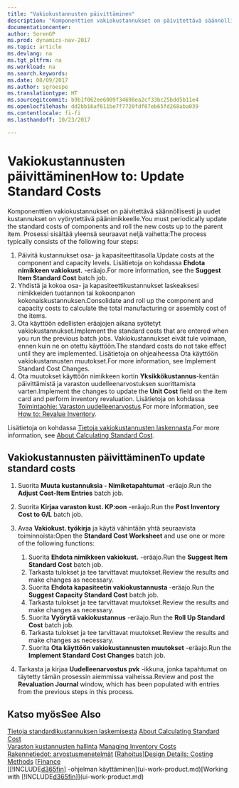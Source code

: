```yaml
---
title: "Vakiokustannusten päivittäminen"
description: "Komponenttien vakiokustannukset on päivitettävä säännöllisesti ja uudet kustannukset on vyörytettävä päänimikkeelle."
documentationcenter: 
author: SorenGP
ms.prod: dynamics-nav-2017
ms.topic: article
ms.devlang: na
ms.tgt_pltfrm: na
ms.workload: na
ms.search.keywords: 
ms.date: 08/09/2017
ms.author: sgroespe
ms.translationtype: HT
ms.sourcegitcommit: b9b1f062ee6009f34698ea2cf33bc25bdd5b11e4
ms.openlocfilehash: dd2bb16af611be7f7720fdf07eb65fd268aba039
ms.contentlocale: fi-fi
ms.lasthandoff: 10/23/2017

---
```

# <a name="how-to-update-standard-costs"></a><span data-ttu-id="21299-103">Vakiokustannusten päivittäminen</span><span class="sxs-lookup"><span data-stu-id="21299-103">How to: Update Standard Costs</span></span>
<span data-ttu-id="21299-104">Komponenttien vakiokustannukset on päivitettävä säännöllisesti ja uudet kustannukset on vyörytettävä päänimikkeelle.</span><span class="sxs-lookup"><span data-stu-id="21299-104">You must periodically update the standard costs of components and roll the new costs up to the parent item.</span></span> <span data-ttu-id="21299-105">Prosessi sisältää yleensä seuraavat neljä vaihetta:</span><span class="sxs-lookup"><span data-stu-id="21299-105">The process typically consists of the following four steps:</span></span>  

1.  <span data-ttu-id="21299-106">Päivitä kustannukset osa- ja kapasiteettitasolla.</span><span class="sxs-lookup"><span data-stu-id="21299-106">Update costs at the component and capacity levels.</span></span> <span data-ttu-id="21299-107">Lisätietoja on kohdassa **Ehdota nimikkeen vakiokust.** -eräajo.</span><span class="sxs-lookup"><span data-stu-id="21299-107">For more information, see the **Suggest Item Standard Cost** batch job.</span></span>  
2.  <span data-ttu-id="21299-108">Yhdistä ja kokoa osa- ja kapasiteettikustannukset laskeaksesi nimikkeiden tuotannon tai kokoonpanon kokonaiskustannuksen.</span><span class="sxs-lookup"><span data-stu-id="21299-108">Consolidate and roll up the component and capacity costs to calculate the total manufacturing or assembly cost of the items.</span></span>  
3.  <span data-ttu-id="21299-109">Ota käyttöön edellisten eräajojen aikana syötetyt vakiokustannukset.</span><span class="sxs-lookup"><span data-stu-id="21299-109">Implement the standard costs that are entered when you run the previous batch jobs.</span></span> <span data-ttu-id="21299-110">Vakiokustannukset eivät tule voimaan, ennen kuin ne on otettu käyttöön.</span><span class="sxs-lookup"><span data-stu-id="21299-110">The standard costs do not take effect until they are implemented.</span></span> <span data-ttu-id="21299-111">Lisätietoja on ohjeaiheessa Ota käyttöön vakiokustannusten muutokset.</span><span class="sxs-lookup"><span data-stu-id="21299-111">For more information, see Implement Standard Cost Changes.</span></span>  
4.  <span data-ttu-id="21299-112">Ota muutokset käyttöön nimikkeen kortin **Yksikkökustannus**-kentän päivittämistä ja varaston uudelleenarvostuksen suorittamista varten.</span><span class="sxs-lookup"><span data-stu-id="21299-112">Implement the changes to update the **Unit Cost** field on the item card and perform inventory revaluation.</span></span> <span data-ttu-id="21299-113">Lisätietoja on kohdassa [Toimintaohje: Varaston uudelleenarvostus](inventory-how-revalue-inventory.md).</span><span class="sxs-lookup"><span data-stu-id="21299-113">For more information, see [How to: Revalue Inventory](inventory-how-revalue-inventory.md).</span></span>  

<span data-ttu-id="21299-114">Lisätietoja on kohdassa [Tietoja vakiokustannusten laskennasta](finance-about-calculating-standard-cost.md).</span><span class="sxs-lookup"><span data-stu-id="21299-114">For more information, see [About Calculating Standard Cost](finance-about-calculating-standard-cost.md).</span></span>  
## <a name="to-update-standard-costs"></a><span data-ttu-id="21299-115">Vakiokustannusten päivittäminen</span><span class="sxs-lookup"><span data-stu-id="21299-115">To update standard costs</span></span>  
1.  <span data-ttu-id="21299-116">Suorita **Muuta kustannuksia - Nimiketapahtumat** -eräajo.</span><span class="sxs-lookup"><span data-stu-id="21299-116">Run the **Adjust Cost-Item Entries** batch job.</span></span>  
2.  <span data-ttu-id="21299-117">Suorita **Kirjaa varaston kust. KP:oon** -eräajo.</span><span class="sxs-lookup"><span data-stu-id="21299-117">Run the **Post Inventory Cost to G/L** batch job.</span></span>  
3.  <span data-ttu-id="21299-118">Avaa **Vakiokust. työkirja** ja käytä vähintään yhtä seuraavista toiminnoista:</span><span class="sxs-lookup"><span data-stu-id="21299-118">Open the **Standard Cost Worksheet** and use one or more of the following functions:</span></span>  

    1.  <span data-ttu-id="21299-119">Suorita **Ehdota nimikkeen vakiokust.** -eräajo.</span><span class="sxs-lookup"><span data-stu-id="21299-119">Run the **Suggest Item Standard Cost** batch job.</span></span>  
    2.  <span data-ttu-id="21299-120">Tarkasta tulokset ja tee tarvittavat muutokset.</span><span class="sxs-lookup"><span data-stu-id="21299-120">Review the results and make changes as necessary.</span></span>  
    3.  <span data-ttu-id="21299-121">Suorita **Ehdota kapasiteetin vakiokustannusta** -eräajo.</span><span class="sxs-lookup"><span data-stu-id="21299-121">Run the **Suggest Capacity Standard Cost** batch job.</span></span>  
    4.  <span data-ttu-id="21299-122">Tarkasta tulokset ja tee tarvittavat muutokset.</span><span class="sxs-lookup"><span data-stu-id="21299-122">Review the results and make changes as necessary.</span></span>
    5. <span data-ttu-id="21299-123">Suorita **Vyörytä vakiokustannus** -eräajo.</span><span class="sxs-lookup"><span data-stu-id="21299-123">Run the **Roll Up Standard Cost** batch job.</span></span>
    6.  <span data-ttu-id="21299-124">Tarkasta tulokset ja tee tarvittavat muutokset.</span><span class="sxs-lookup"><span data-stu-id="21299-124">Review the results and make changes as necessary.</span></span>
    7.  <span data-ttu-id="21299-125">Suorita **Ota käyttöön vakiokustannusten muutokset** -eräajo.</span><span class="sxs-lookup"><span data-stu-id="21299-125">Run the **Implement Standard Cost Changes** batch job.</span></span>  
4.  <span data-ttu-id="21299-126">Tarkasta ja kirjaa **Uudelleenarvostus pvk** -ikkuna, jonka tapahtumat on täytetty tämän prosessin aiemmissa vaiheissa.</span><span class="sxs-lookup"><span data-stu-id="21299-126">Review and post the **Revaluation Journal** window, which has been populated with entries from the previous steps in this process.</span></span>  

## <a name="see-also"></a><span data-ttu-id="21299-127">Katso myös</span><span class="sxs-lookup"><span data-stu-id="21299-127">See Also</span></span>  
 <span data-ttu-id="21299-128">[Tietoja standardikustannuksen laskemisesta](finance-about-calculating-standard-cost.md) </span><span class="sxs-lookup"><span data-stu-id="21299-128">[About Calculating Standard Cost](finance-about-calculating-standard-cost.md) </span></span>  
 <span data-ttu-id="21299-129">[Varaston kustannusten hallinta](finance-manage-inventory-costs.md) </span><span class="sxs-lookup"><span data-stu-id="21299-129">[Managing Inventory Costs](finance-manage-inventory-costs.md) </span></span>  
 <span data-ttu-id="21299-130">[Rakennetiedot: arvostusmenetelmät](design-details-costing-methods.md) [[Rahoitus](finance.md)]</span><span class="sxs-lookup"><span data-stu-id="21299-130">[Design Details: Costing Methods](design-details-costing-methods.md) [[Finance](finance.md)</span></span>  
 <span data-ttu-id="21299-131">[[!INCLUDE[d365fin](includes/d365fin_md.md)] -ohjelman käyttäminen](ui-work-product.md)</span><span class="sxs-lookup"><span data-stu-id="21299-131">[Working with [!INCLUDE[d365fin](includes/d365fin_md.md)]](ui-work-product.md)</span></span>  

